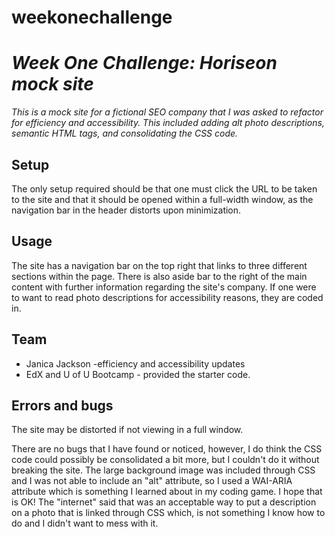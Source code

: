 # weekonechallenge

# *Week One Challenge: Horiseon mock site*

*This is a mock site for a fictional SEO company that I was asked to refactor for efficiency and accessibility. This included adding alt photo descriptions, semantic HTML tags, and consolidating the CSS code.* 



## Setup 
The only setup required should be that one must click the URL to be taken to the site and that it should be opened within a full-width window, as the navigation bar in the header distorts upon minimization. 


## Usage

The site has a navigation bar on the top right that links to three different sections within the page. There is also aside bar to the right of the main content with further information regarding the site's company. If one were to want to read photo descriptions for accessibility reasons, they are coded in. 

## Team

* Janica Jackson -efficiency and accessibility updates
* EdX and U of U Bootcamp - provided the starter code.

## Errors and bugs

The site may be distorted if not viewing in a full window. 

There are no bugs that I have found or noticed, however, I do think the CSS code could possibly be consolidated a bit more, but I couldn't do it without breaking the site. The large background image was included through CSS and I was not able to include an "alt" attribute, so I used a WAI-ARIA attribute which is something I learned about in my coding game. I hope that is OK! The "internet" said that was an acceptable way to put a description on a photo that is linked through CSS which, is not something I know how to do and I didn't want to mess with it. 


